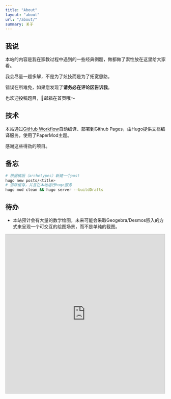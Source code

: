 ```yaml
---
title: "About"
layout: "about"
url: "/about/"
summary: 关于
---
```


## 我说
本站的内容是我在家教过程中遇到的一些经典例题，做都做了索性放在这里给大家看。

我会尽量一题多解，不是为了炫技而是为了拓宽思路。

错误在所难免，如果您发现了**请务必在评论区告诉我**。

也欢迎投稿题目，📮邮箱在首页哦～

## 技术
本站通过[GitHub Workflow](https://github.com/AIboy996/dzd/blob/main/.github/workflows/hugo.yaml)自动编译、部署到Github Pages，由Hugo提供文档编译服务，使用了PaperMod主题。

感谢这些得劲的项目。

## 备忘

```bash
# 根据模版（archetypes）新建一个post
hugo new posts/<title>
# 清除缓存，并且在本地运行hugo服务
hugo mod clean && hugo server --buildDrafts
```

## 待办

- 本站预计会有大量的数学绘图，未来可能会采取Geogebra/Desmos嵌入的方式来呈现一个可交互的绘图场景，而不是单纯的截图。

<iframe src="https://www.desmos.com/calculator/k2ain08ugr?embed" width="500" height="500" style="border: 1px solid #ccc" frameborder=0></iframe>